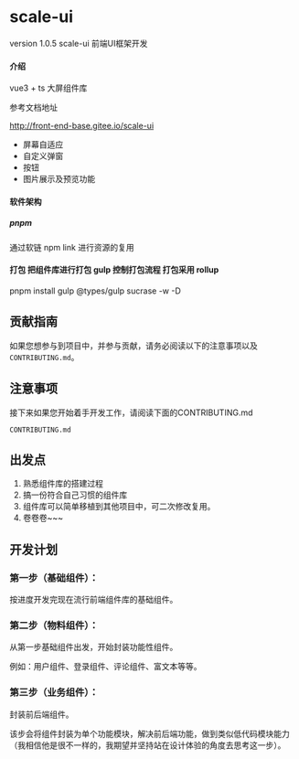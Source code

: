 <!--
 * @Author: liszter <liszter@qq.com>
 * @Date: 2022-11-26 17:41:45
 * @LastEditTime: 2023-08-16 15:58:43
 * @LastEditors: lishutao
 * @Description: 暂无
 * @FilePath: \scale-ui\README.md
-->
# scale-ui

version 1.0.5
scale-ui 前端UI框架开发


#### 介绍
vue3 + ts 大屏组件库

参考文档地址

http://front-end-base.gitee.io/scale-ui



- 屏幕自适应
- 自定义弹窗
- 按钮
- 图片展示及预览功能




#### 软件架构


##### pnpm
  通过软链 npm link 进行资源的复用

#### 打包 把组件库进行打包 gulp 控制打包流程   打包采用 rollup
   pnpm install gulp @types/gulp sucrase -w -D



## 贡献指南

如果您想参与到项目中，并参与贡献，请务必阅读以下的注意事项以及`CONTRIBUTING.md`。

## 注意事项

接下来如果您开始着手开发工作，请阅读下面的CONTRIBUTING.md

`CONTRIBUTING.md`

## 出发点
  1. 熟悉组件库的搭建过程
  2. 搞一份符合自己习惯的组件库
  3. 组件库可以简单移植到其他项目中，可二次修改复用。
  4. 卷卷卷~~~

## 开发计划

### 第一步（基础组件）：

  按进度开发完现在流行前端组件库的基础组件。

### 第二步（物料组件）：
  从第一步基础组件出发，开始封装功能性组件。  
  
  例如：用户组件、登录组件、评论组件、富文本等等。

### 第三步（业务组件）：
  
  封装前后端组件。

  该步会将组件封装为单个功能模块，解决前后端功能，做到类似低代码模块能力（我相信他是很不一样的，我期望并坚持站在设计体验的角度去思考这一步）。